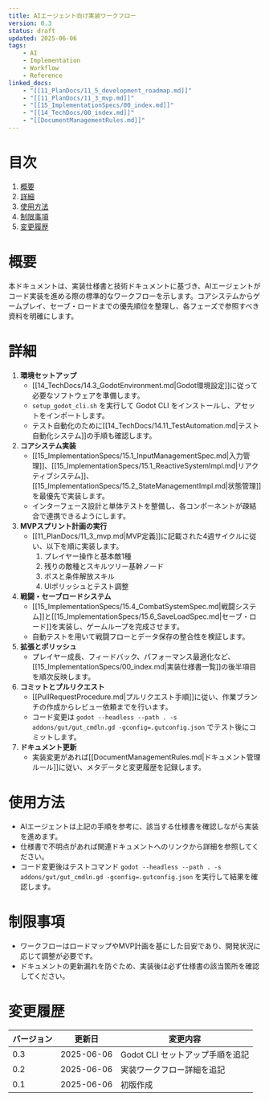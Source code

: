 ```yaml
---
title: AIエージェント向け実装ワークフロー
version: 0.3
status: draft
updated: 2025-06-06
tags:
    - AI
    - Implementation
    - Workflow
    - Reference
linked_docs:
    - "[[11_PlanDocs/11_5_development_roadmap.md]]"
    - "[[11_PlanDocs/11_3_mvp.md]]"
    - "[[15_ImplementationSpecs/00_index.md]]"
    - "[[14_TechDocs/00_index.md]]"
    - "[[DocumentManagementRules.md]]"
---
```


# 目次

1. [概要](#概要)
2. [詳細](#詳細)
3. [使用方法](#使用方法)
4. [制限事項](#制限事項)
5. [変更履歴](#変更履歴)

# 概要

本ドキュメントは、実装仕様書と技術ドキュメントに基づき、AIエージェントがコード実装を進める際の標準的なワークフローを示します。コアシステムからゲームプレイ、セーブ・ロードまでの優先順位を整理し、各フェーズで参照すべき資料を明確にします。

# 詳細

1. **環境セットアップ**
    - [[14_TechDocs/14.3_GodotEnvironment.md|Godot環境設定]]に従って必要なソフトウェアを準備します。
    - `setup_godot_cli.sh` を実行して Godot CLI をインストールし、アセットをインポートします。
    - テスト自動化のために[[14_TechDocs/14.11_TestAutomation.md|テスト自動化システム]]の手順も確認します。
2. **コアシステム実装**
    - [[15_ImplementationSpecs/15.1_InputManagementSpec.md|入力管理]]、[[15_ImplementationSpecs/15.1_ReactiveSystemImpl.md|リアクティブシステム]]、[[15_ImplementationSpecs/15.2_StateManagementImpl.md|状態管理]]を最優先で実装します。
    - インターフェース設計と単体テストを整備し、各コンポーネントが疎結合で連携できるようにします。
3. **MVPスプリント計画の実行**
    - [[11_PlanDocs/11_3_mvp.md|MVP定義]]に記載された4週サイクルに従い、以下を順に実装します。
        1. プレイヤー操作と基本敵1種
        2. 残りの敵種とスキルツリー基幹ノード
        3. ボスと条件解放スキル
        4. UIポリッシュとテスト調整
4. **戦闘・セーブロードシステム**
    - [[15_ImplementationSpecs/15.4_CombatSystemSpec.md|戦闘システム]]と[[15_ImplementationSpecs/15.6_SaveLoadSpec.md|セーブ・ロード]]を実装し、ゲームループを完成させます。
    - 自動テストを用いて戦闘フローとデータ保存の整合性を検証します。
5. **拡張とポリッシュ**
    - プレイヤー成長、フィードバック、パフォーマンス最適化など、[[15_ImplementationSpecs/00_index.md|実装仕様書一覧]]の後半項目を順次反映します。
6. **コミットとプルリクエスト**
    - [[PullRequestProcedure.md|プルリクエスト手順]]に従い、作業ブランチの作成からレビュー依頼までを行います。
    - コード変更は `godot --headless --path . -s addons/gut/gut_cmdln.gd -gconfig=.gutconfig.json` でテスト後にコミットします。
7. **ドキュメント更新**
    - 実装変更があれば[[DocumentManagementRules.md|ドキュメント管理ルール]]に従い、メタデータと変更履歴を記録します。

# 使用方法

- AIエージェントは上記の手順を参考に、該当する仕様書を確認しながら実装を進めます。
- 仕様書で不明点があれば関連ドキュメントへのリンクから詳細を参照してください。
- コード変更後はテストコマンド `godot --headless --path . -s addons/gut/gut_cmdln.gd -gconfig=.gutconfig.json` を実行して結果を確認します。

# 制限事項

- ワークフローはロードマップやMVP計画を基にした目安であり、開発状況に応じて調整が必要です。
- ドキュメントの更新漏れを防ぐため、実装後は必ず仕様書の該当箇所を確認してください。

# 変更履歴

| バージョン | 更新日     | 変更内容 |
| ---------- | ---------- | -------- |
| 0.3        | 2025-06-06 | Godot CLI セットアップ手順を追記 |
| 0.2        | 2025-06-06 | 実装ワークフロー詳細を追記 |
| 0.1        | 2025-06-06 | 初版作成 |
